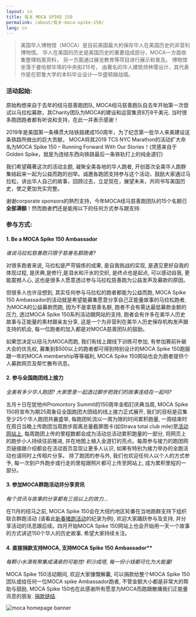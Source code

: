 ```yaml
---
layout: cn
title: 有关 MOCA SPIKE 150
permalink: /about/有关-moca-spike-150/
lang: cn
---
```


> 美国华人博物馆（MOCA）是目前美国最大的保存华人在美国历史的非营利博物馆。 华人在美国的历史是美国历史的重要组成部分，MOCA一方面收集整理档案资料， 另一方面通过展览教育等项目进行展示和普及。 博物馆坐落于曼哈顿华埠的中央街215号， 由著名的华人建筑师林璎设计，其代表作是在耶鲁大学的本科毕业设计—华盛顿越战墙。

### 活动起始:

原始构想来自于去年的纽马慈善跑团队, MOCA纽马慈善跑队自去年开始第一次尝试以马拉松募款，其Charity团队为MOCA的建设和运营集资8万8千美元. 当时很多跑团跑者都有听说和支持，在此一并表示感谢！

2019年是美国第一条横贯大陆铁路建成150周年，为了纪念第一批华人来美建设这条铁路所做出的巨大贡献， MOCA将其2019 TCS NYC Marathon的活动扩大命名为MOCA Spike 150 – Running Forward With Our Stories！(灵感来自于Golden Spike，就是为连结东西向铁路最后一条铁轨打上的纯金道钉) 

我们希望藉著这次的活动主题, 凝聚全美各地的华人跑者, 开创首次全美华人跑群集结起来一起为公益而跑的创举。诚邀各跑团支持参与这个活动，鼓励大家通过马拉松，讲出华人自己的故事，回顾过去，立足现在，展望未来，共同书写美国历史，使之更加充实完整。

谢谢corporate sponsors的熱烈支持，今年MOCA纽马慈善跑团队的15个名额已**全部满额**！然而跑者們还是能用以下的任何方式参与跟支持:

### 参与方式:

#### 1. Be a MOCA Spike 150 Ambassador

*谁说马拉松慈善跑只限于慈善名额跑者?*

对很多跑者来说, 马拉松是严苛锻炼的成果, 是自我挑战的实现, 是遇见更好自我的体现过程, 是庆典,是修行,是泪水和汗水的交织, 是终点也是起点, 可以感动自我, 更能震撼人心, 这也是很多人愿意透过参与马拉松慈善跑为公益发声及募款的原因。

但很多人也许没想到, 其实任何参与马拉松的跑者都能为公益而跑, MOCA Spike 150 Ambassador的活动就是希望能募集愿意分享自己正能量故事的马拉松跑者, 为MOCA的公益募款而跑, 因为不是拿慈善名额, 跑者不会有需达最低募款金额的压力, 透过MOCA Spike 150系列活动跟网站的支持, 跑者会有许多在美华人历史故事与正能量的素材跟亲友分享, 这是一个为非营利在美华人历史保存机构发声跟支持的机会, 每一位跑者的加入都是对MOCA慈善团队的鼓励。

如果您决定以纽马为MOCA而跑, 我们有线上跟线下训练可参加, 有参加赛前补碳大会的优先权, 募集到$500以上的跑者都可得到特别设计的MOCA Spike 150跑服跟一年的MOCA membership等等福利, MOCA Spike 150网站也会为跑者提供个人募款网页及帮忙散布讯息。 

#### 2. 参与全国跑团线上接力

*全美有多少华人跑团? 大家愿意一起透过脚步把我们的故事连结在一起吗?*

五月十日在犹他州Promontory Summit的150周年金稻钉庆典当周, MOCA Spike 150将宣布为期25周象征全国跑团大团结的线上接力正式展开, 我们的目标是召集至少25个华人跑团共襄盛举, 每跑团轮流以一周为限的时间累积跑量, 一周结束时在周日当晚上传跑团当周跑步距离总量截屏图卡(如Strava total club mile)至[活动网站上](https://www.mocaspike150.org/), 每周跑团上传的里程数都会成为活动总活动累积跑量的一部分, 将网页上的跑步小人持续往前推进, 并在地图上植入金道钉的亮点。每周参与接力的跑团网页链接跟介绍都会在活动首页显现让更多人认识, 如果有特别为接力举办的全跑活动也请同时上传相片分享。 除了跑团的参与外, 我们也欢迎任何人以个人的方式参予, 每一次到户外跑步或行走的里程跟照片都可上传至网站上, 成为累积里程的一部分。

#### 3. 参加MOCA群跑活动并分享资讯

*每个资讯与故事的分享都有三倍以上的效力...*

在11月的纽马之前, MOCA Spike 150会在大纽约地区轮番在当地跑群支持下组织联合群跑活动 (请看此[新春猪跑活动](/events/2019/02/10/MOCA-Spike-150-野豬迎春記)的纪录为例), 欢迎大家踊跃参与及支持, 并分享活动的讯息跟后续。四月开始MOCA Spike 150网站上也会开始用一天一个故事的方式讲述150个华人的历史故事, 希望大家持续关注。

#### 4. 直接捐款支持MOCA, 支持MOCA Spike 150 Ambassador**

*每颗小水滴有聚集成涌泉的可能性! 积沙成塔, 每一份小钱都可化为大能量!*

MOCA Spike 150活动期间, 欢迎大家慷慨解囊, 可以捐款给整个MOCA Spike 150团队或给任何一位MOCA spike Ambassador跑者, 不管金额大小都是非常大的帮助与鼓励, MOCA Spike 150也在此感谢所有愿意为MOCA而跑跟散播我们正能量讯息的朋友. [捐款链结](https://www.crowdrise.com/o/en/campaign/moca-spike-150).

![moca homepage banner](https://user-images.githubusercontent.com/46349226/53680110-5501df80-3ca4-11e9-8152-d96f0536f241.jpg)


